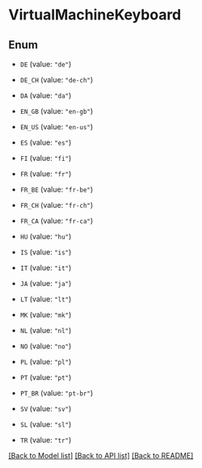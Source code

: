 # VirtualMachineKeyboard

## Enum


* `DE` (value: `"de"`)

* `DE_CH` (value: `"de-ch"`)

* `DA` (value: `"da"`)

* `EN_GB` (value: `"en-gb"`)

* `EN_US` (value: `"en-us"`)

* `ES` (value: `"es"`)

* `FI` (value: `"fi"`)

* `FR` (value: `"fr"`)

* `FR_BE` (value: `"fr-be"`)

* `FR_CH` (value: `"fr-ch"`)

* `FR_CA` (value: `"fr-ca"`)

* `HU` (value: `"hu"`)

* `IS` (value: `"is"`)

* `IT` (value: `"it"`)

* `JA` (value: `"ja"`)

* `LT` (value: `"lt"`)

* `MK` (value: `"mk"`)

* `NL` (value: `"nl"`)

* `NO` (value: `"no"`)

* `PL` (value: `"pl"`)

* `PT` (value: `"pt"`)

* `PT_BR` (value: `"pt-br"`)

* `SV` (value: `"sv"`)

* `SL` (value: `"sl"`)

* `TR` (value: `"tr"`)


[[Back to Model list]](../README.md#documentation-for-models) [[Back to API list]](../README.md#documentation-for-api-endpoints) [[Back to README]](../README.md)


